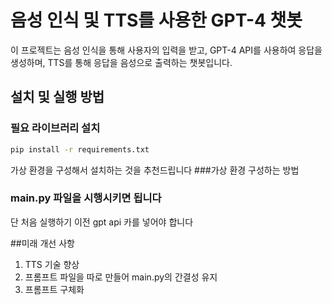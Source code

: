 # 음성 인식 및 TTS를 사용한 GPT-4 챗봇

이 프로젝트는 음성 인식을 통해 사용자의 입력을 받고, GPT-4 API를 사용하여 응답을 생성하며, TTS를 통해 응답을 음성으로 출력하는 챗봇입니다.

## 설치 및 실행 방법

### 필요 라이브러리 설치

```bash
pip install -r requirements.txt
```

가상 환경을 구성해서 설치하는 것을 추천드립니다
###가상 환경 구성하는 방법


### main.py 파일을 시행시키면 됩니다
단 처음 실행하기 이전 gpt api 카를 넣어야 합니다

##미래 개선 사항
1. TTS 기술 향상
2. 프롬프트 파일을 따로 만들어 main.py의 간결성 유지
3. 프롬프트 구체화

